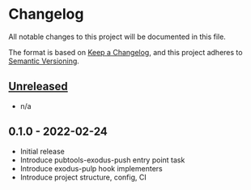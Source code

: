 # Changelog

All notable changes to this project will be documented in this file.

The format is based on [Keep a Changelog](https://keepachangelog.com/en/1.0.0/),
and this project adheres to [Semantic Versioning](https://semver.org/spec/v2.0.0.html).

## [Unreleased]

- n/a

## 0.1.0 - 2022-02-24

- Initial release
- Introduce pubtools-exodus-push entry point task
- Introduce exodus-pulp hook implementers
- Introduce project structure, config, CI

[Unreleased]: https://github.com/release-enineering/pubtools-exodus/compare/v0.1.0...HEAD
